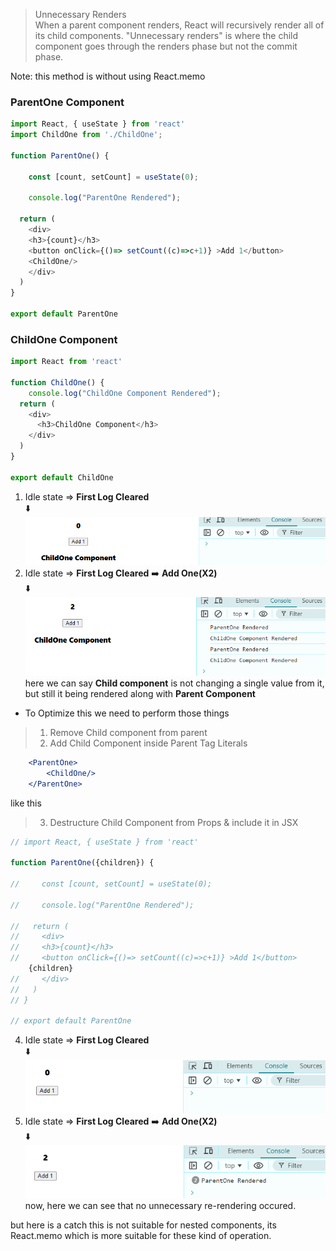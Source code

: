 > Unnecessary Renders  
When a parent component renders, React will recursively render all of its child components.
"Unnecessary renders" is where the child component goes through the renders phase but not the commit phase.  

Note: this method is without using React.memo  
### ParentOne Component
```javascript
import React, { useState } from 'react'
import ChildOne from './ChildOne';

function ParentOne() {

    const [count, setCount] = useState(0);

    console.log("ParentOne Rendered");

  return (
    <div>
    <h3>{count}</h3>
    <button onClick={()=> setCount((c)=>c+1)} >Add 1</button>
    <ChildOne/>
    </div>
  )
}

export default ParentOne
```
### ChildOne Component
```javascript
import React from 'react'

function ChildOne() {
    console.log("ChildOne Component Rendered");
  return (
    <div>
      <h3>ChildOne Component</h3>
    </div>
  )
}

export default ChildOne
```

1. Idle state => **First Log Cleared**  
⬇️  
![0501](../../Images/0501.png)  
2. Idle state => **First Log Cleared** ➡️ **Add One(X2)**   
⬇️  
![0502](../../Images/0502.png)  
here we can say **Child component** is not changing a single value from it, but still it being rendered along with **Parent Component**
- To Optimize this we need to perform those things
> 1. Remove Child component from parent
> 2. Add Child Component inside Parent Tag Literals
```jsx
    <ParentOne>
        <ChildOne/>
    </ParentOne>
```  
like this
> 3. Destructure Child Component from Props & include it in JSX
```javascript
// import React, { useState } from 'react'

function ParentOne({children}) {

//     const [count, setCount] = useState(0);

//     console.log("ParentOne Rendered");

//   return (
//     <div>
//     <h3>{count}</h3>
//     <button onClick={()=> setCount((c)=>c+1)} >Add 1</button>
    {children}
//     </div>
//   )
// }

// export default ParentOne
```

4. Idle state => **First Log Cleared**  
⬇️  
![0503](../../Images/0503.png)  
5. Idle state => **First Log Cleared** ➡️ **Add One(X2)**   
⬇️  
![0504](../../Images/0504.png)  
now, here we can see that no unnecessary re-rendering occured.

but here is a catch this is not suitable for nested components, its React.memo which is more suitable for these kind of operation.


